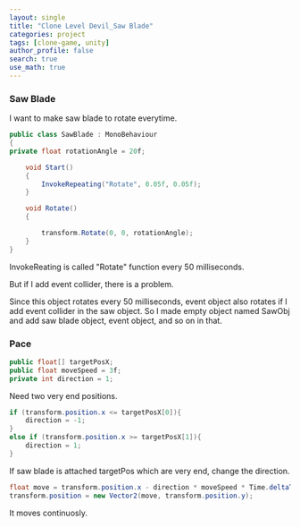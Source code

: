 ```yaml
---
layout: single
title: "Clone Level Devil_Saw Blade"
categories: project
tags: [clone-game, unity]
author_profile: false
search: true
use_math: true
---
```


### Saw Blade

I want to make saw blade to rotate everytime.

```csharp
public class SawBlade : MonoBehaviour
{
private float rotationAngle = 20f;

    void Start()
    {
        InvokeRepeating("Rotate", 0.05f, 0.05f);
    }

    void Rotate()
    {

        transform.Rotate(0, 0, rotationAngle);
    }
}
```

InvokeReating is called "Rotate" function every 50 milliseconds.

But if I add event collider, there is a problem.

Since this object rotates every 50 milliseconds, event object also rotates if I add event collider in the saw object. So I made empty object named SawObj and add saw blade object, event object, and so on in that.

### Pace

```csharp
public float[] targetPosX;
public float moveSpeed = 3f;
private int direction = 1;
```

Need two very end positions.

```csharp
if (transform.position.x <= targetPosX[0]){
    direction = -1;
}
else if (transform.position.x >= targetPosX[1]){
    direction = 1;
}
```

If saw blade is attached targetPos which are very end, change the direction.

```csharp
float move = transform.position.x - direction * moveSpeed * Time.deltaTime;
transform.position = new Vector2(move, transform.position.y);
```

It moves continuosly.
